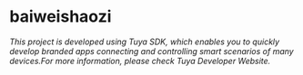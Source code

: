 # baiweishaozi
*This project is developed using Tuya SDK, which enables you to quickly develop branded apps connecting and controlling smart scenarios of many devices.For more information, please check Tuya Developer Website.*
